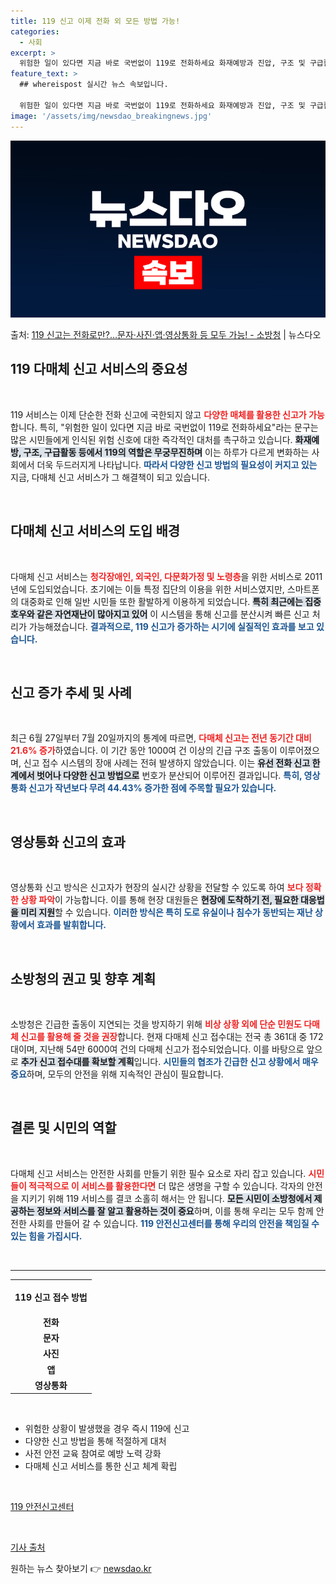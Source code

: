 ```yaml
---
title: 119 신고 이제 전화 외 모든 방법 가능!
categories:
  - 사회
excerpt: >
  위험한 일이 있다면 지금 바로 국번없이 119로 전화하세요 화재예방과 진압, 구조 및 구급활동은 물론 국민편…
feature_text: >
  ## whereispost 실시간 뉴스 속보입니다.

  위험한 일이 있다면 지금 바로 국번없이 119로 전화하세요 화재예방과 진압, 구조 및 구급활동은 물론 국민편…
image: '/assets/img/newsdao_breakingnews.jpg'
---
```


![뉴스다오 속보](/assets/img/newsdao_breakingnews.jpg)

<p>출처: <a href="https://newsdao.kr/2334" rel="dofollow">119 신고는 전화로만?…문자·사진·앱·영상통화 등 모두 가능! - 소방청</a> | 뉴스다오</p>

<h2 data-ke-size="size26">119 다매체 신고 서비스의 중요성</h2>

<p data-ke-size="size16">&nbsp;</p>

119 서비스는 이제 단순한 전화 신고에 국한되지 않고 <b><span style="color: #ee2323;">다양한 매체를 활용한 신고가 가능</span></b>합니다. 특히, "위험한 일이 있다면 지금 바로 국번없이 119로 전화하세요"라는 문구는 많은 시민들에게 인식된 위험 신호에 대한 즉각적인 대처를 촉구하고 있습니다. <b><span style="background-color: #21538527;">화재예방, 구조, 구급활동 등에서 119의 역할은 무궁무진하며</span></b> 이는 하루가 다르게 변화하는 사회에서 더욱 두드러지게 나타납니다. <b><span style="color: #1a5490;">따라서 다양한 신고 방법의 필요성이 커지고 있는</span></b> 지금, 다매체 신고 서비스가 그 해결책이 되고 있습니다.

<p data-ke-size="size16">&nbsp;</p>

<h2 data-ke-size="size26">다매체 신고 서비스의 도입 배경</h2>

<p data-ke-size="size16">&nbsp;</p>

다매체 신고 서비스는 <b><span style="color: #ee2323;">청각장애인, 외국인, 다문화가정 및 노령층</span></b>을 위한 서비스로 2011년에 도입되었습니다. 초기에는 이들 특정 집단의 이용을 위한 서비스였지만, 스마트폰의 대중화로 인해 일반 시민들 또한 활발하게 이용하게 되었습니다. <b><span style="background-color: #21538527;">특히 최근에는 집중호우와 같은 자연재난이 많아지고 있어</span></b> 이 시스템을 통해 신고를 분산시켜 빠른 신고 처리가 가능해졌습니다. <b><span style="color: #1a5490;">결과적으로, 119 신고가 증가하는 시기에 실질적인 효과를 보고 있습니다.</span></b>

<p data-ke-size="size16">&nbsp;</p>

<h2 data-ke-size="size26">신고 증가 추세 및 사례</h2>

<p data-ke-size="size16">&nbsp;</p>

최근 6월 27일부터 7월 20일까지의 통계에 따르면, <b><span style="color: #ee2323;">다매체 신고는 전년 동기간 대비 21.6% 증가</span></b>하였습니다. 이 기간 동안 1000여 건 이상의 긴급 구조 출동이 이루어졌으며, 신고 접수 시스템의 장애 사례는 전혀 발생하지 않았습니다. 이는 <b><span style="background-color: #21538527;">유선 전화 신고 한계에서 벗어나 다양한 신고 방법으로</span></b> 번호가 분산되어 이루어진 결과입니다. <b><span style="color: #1a5490;"> 특히, 영상통화 신고가 작년보다 무려 44.43% 증가한 점에 주목할 필요가 있습니다.</span></b>

<p data-ke-size="size16">&nbsp;</p>

<h2 data-ke-size="size26">영상통화 신고의 효과</h2>

<p data-ke-size="size16">&nbsp;</p>

영상통화 신고 방식은 신고자가 현장의 실시간 상황을 전달할 수 있도록 하여 <b><span style="color: #ee2323;">보다 정확한 상황 파악</span></b>이 가능합니다. 이를 통해 현장 대원들은 <b><span style="background-color: #21538527;">현장에 도착하기 전, 필요한 대응법을 미리 지원</span></b>할 수 있습니다. <b><span style="color: #1a5490;">이러한 방식은 특히 도로 유실이나 침수가 동반되는 재난 상황에서 효과를 발휘합니다.</span></b>

<p data-ke-size="size16">&nbsp;</p>

<h2 data-ke-size="size26">소방청의 권고 및 향후 계획</h2>

<p data-ke-size="size16">&nbsp;</p>

소방청은 긴급한 출동이 지연되는 것을 방지하기 위해 <b><span style="color: #ee2323;">비상 상황 외에 단순 민원도 다매체 신고를 활용해 줄 것을 권장</span></b>합니다. 현재 다매체 신고 접수대는 전국 총 361대 중 172대이며, 지난해 54만 6000여 건의 다매체 신고가 접수되었습니다. 이를 바탕으로 앞으로 <b><span style="background-color: #21538527;">추가 신고 접수대를 확보할 계획</span></b>입니다. <b><span style="color: #1a5490;">시민들의 협조가 긴급한 신고 상황에서 매우 중요</span></b>하며, 모두의 안전을 위해 지속적인 관심이 필요합니다.

<p data-ke-size="size16">&nbsp;</p>

<h2 data-ke-size="size26">결론 및 시민의 역할</h2>

<p data-ke-size="size16">&nbsp;</p>

다매체 신고 서비스는 안전한 사회를 만들기 위한 필수 요소로 자리 잡고 있습니다. <b><span style="color: #ee2323;">시민들이 적극적으로 이 서비스를 활용한다면</span></b> 더 많은 생명을 구할 수 있습니다. 각자의 안전을 지키기 위해 119 서비스를 결코 소홀히 해서는 안 됩니다. <b><span style="background-color: #21538527;">모든 시민이 소방청에서 제공하는 정보와 서비스를 잘 알고 활용하는 것이 중요</span></b>하며, 이를 통해 우리는 모두 함께 안전한 사회를 만들어 갈 수 있습니다. <b><span style="color: #1a5490;">119 안전신고센터를 통해 우리의 안전을 책임질 수 있는 힘을 가집시다.</span></b>

<p data-ke-size="size16">&nbsp;</p>

<hr/>

<table style="width: 100%;">
    <tr>
        <td style="text-align: center; height: 50px;"><b>119 신고 접수 방법</b></td>
    </tr>
    <tr>
        <td style="text-align: center; height: 17px;"><b>전화</b></td>
    </tr>
    <tr>
        <td style="text-align: center; height: 17px;"><b>문자</b></td>
    </tr>
    <tr>
        <td style="text-align: center; height: 17px;"><b>사진</b></td>
    </tr>
    <tr>
        <td style="text-align: center; height: 17px;"><b>앱</b></td>
    </tr>
    <tr>
        <td style="text-align: center; height: 17px;"><b>영상통화</b></td>
    </tr>
</table>

<p data-ke-size="size16">&nbsp;</p>

<ul>
    <li>위험한 상황이 발생했을 경우 즉시 119에 신고</li>
    <li>다양한 신고 방법을 통해 적절하게 대처</li>
    <li>사전 안전 교육 참여로 예방 노력 강화</li>
    <li>다매체 신고 서비스를 통한 신고 체계 확립</li>
</ul>

<p data-ke-size="size16">&nbsp;</p>

<a href="https://www.119.go.kr">119 안전신고센터</a>
<p data-ke-size="size16">&nbsp;</p>
<a href="https://newsdao.kr/2334">기사 출처</a> 

원하는 뉴스 찾아보기 👉 <a href="https://newsdao.kr" rel="dofollow">newsdao.kr</a>


